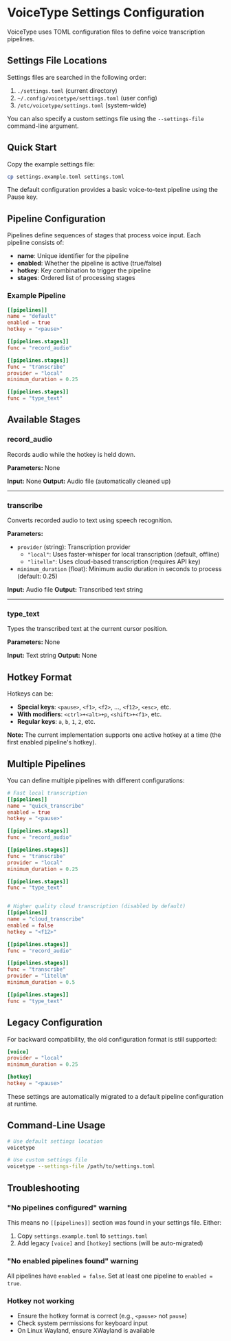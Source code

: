 # VoiceType Settings Configuration

VoiceType uses TOML configuration files to define voice transcription pipelines.

## Settings File Locations

Settings files are searched in the following order:

1. `./settings.toml` (current directory)
2. `~/.config/voicetype/settings.toml` (user config)
3. `/etc/voicetype/settings.toml` (system-wide)

You can also specify a custom settings file using the `--settings-file` command-line argument.

## Quick Start

Copy the example settings file:

```bash
cp settings.example.toml settings.toml
```

The default configuration provides a basic voice-to-text pipeline using the Pause key.

## Pipeline Configuration

Pipelines define sequences of stages that process voice input. Each pipeline consists of:

- **name**: Unique identifier for the pipeline
- **enabled**: Whether the pipeline is active (true/false)
- **hotkey**: Key combination to trigger the pipeline
- **stages**: Ordered list of processing stages

### Example Pipeline

```toml
[[pipelines]]
name = "default"
enabled = true
hotkey = "<pause>"

[[pipelines.stages]]
func = "record_audio"

[[pipelines.stages]]
func = "transcribe"
provider = "local"
minimum_duration = 0.25

[[pipelines.stages]]
func = "type_text"
```

## Available Stages

### record_audio

Records audio while the hotkey is held down.

**Parameters:** None

**Input:** None
**Output:** Audio file (automatically cleaned up)

---

### transcribe

Converts recorded audio to text using speech recognition.

**Parameters:**
- `provider` (string): Transcription provider
  - `"local"`: Uses faster-whisper for local transcription (default, offline)
  - `"litellm"`: Uses cloud-based transcription (requires API key)
- `minimum_duration` (float): Minimum audio duration in seconds to process (default: 0.25)

**Input:** Audio file
**Output:** Transcribed text string

---

### type_text

Types the transcribed text at the current cursor position.

**Parameters:** None

**Input:** Text string
**Output:** None

## Hotkey Format

Hotkeys can be:

- **Special keys**: `<pause>`, `<f1>`, `<f2>`, ..., `<f12>`, `<esc>`, etc.
- **With modifiers**: `<ctrl>+<alt>+p`, `<shift>+<f1>`, etc.
- **Regular keys**: `a`, `b`, `1`, `2`, etc.

**Note:** The current implementation supports one active hotkey at a time (the first enabled pipeline's hotkey).

## Multiple Pipelines

You can define multiple pipelines with different configurations:

```toml
# Fast local transcription
[[pipelines]]
name = "quick_transcribe"
enabled = true
hotkey = "<pause>"

[[pipelines.stages]]
func = "record_audio"

[[pipelines.stages]]
func = "transcribe"
provider = "local"
minimum_duration = 0.25

[[pipelines.stages]]
func = "type_text"


# Higher quality cloud transcription (disabled by default)
[[pipelines]]
name = "cloud_transcribe"
enabled = false
hotkey = "<f12>"

[[pipelines.stages]]
func = "record_audio"

[[pipelines.stages]]
func = "transcribe"
provider = "litellm"
minimum_duration = 0.5

[[pipelines.stages]]
func = "type_text"
```

## Legacy Configuration

For backward compatibility, the old configuration format is still supported:

```toml
[voice]
provider = "local"
minimum_duration = 0.25

[hotkey]
hotkey = "<pause>"
```

These settings are automatically migrated to a default pipeline configuration at runtime.

## Command-Line Usage

```bash
# Use default settings location
voicetype

# Use custom settings file
voicetype --settings-file /path/to/settings.toml
```

## Troubleshooting

### "No pipelines configured" warning

This means no `[[pipelines]]` section was found in your settings file. Either:
1. Copy `settings.example.toml` to `settings.toml`
2. Add legacy `[voice]` and `[hotkey]` sections (will be auto-migrated)

### "No enabled pipelines found" warning

All pipelines have `enabled = false`. Set at least one pipeline to `enabled = true`.

### Hotkey not working

- Ensure the hotkey format is correct (e.g., `<pause>` not `pause`)
- Check system permissions for keyboard input
- On Linux Wayland, ensure XWayland is available

